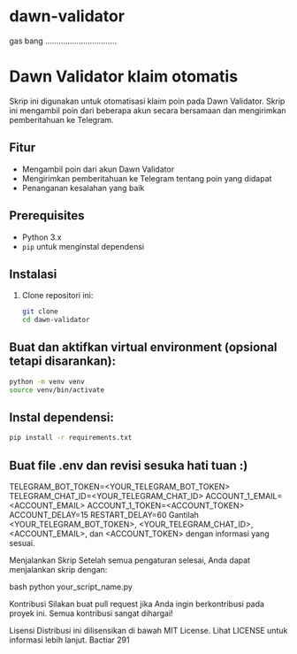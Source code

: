 # dawn-validator
gas bang ................................
# Dawn Validator klaim otomatis

Skrip ini digunakan untuk otomatisasi klaim poin pada Dawn Validator. Skrip ini mengambil poin dari beberapa akun secara bersamaan dan mengirimkan pemberitahuan ke Telegram.

## Fitur

- Mengambil poin dari akun Dawn Validator
- Mengirimkan pemberitahuan ke Telegram tentang poin yang didapat
- Penanganan kesalahan yang baik

## Prerequisites

- Python 3.x
- `pip` untuk menginstal dependensi

## Instalasi

1. Clone repositori ini:

   ```bash
   git clone 
   cd dawn-validator
   ```
## Buat dan aktifkan virtual environment (opsional tetapi disarankan):

```bash
python -m venv venv
source venv/bin/activate
```
## Instal dependensi:

```bash
pip install -r requirements.txt
```
## Buat file .env dan revisi sesuka hati tuan :)
TELEGRAM_BOT_TOKEN=<YOUR_TELEGRAM_BOT_TOKEN>
TELEGRAM_CHAT_ID=<YOUR_TELEGRAM_CHAT_ID>
ACCOUNT_1_EMAIL=<ACCOUNT_EMAIL>
ACCOUNT_1_TOKEN=<ACCOUNT_TOKEN>
ACCOUNT_DELAY=15
RESTART_DELAY=60
Gantilah <YOUR_TELEGRAM_BOT_TOKEN>, <YOUR_TELEGRAM_CHAT_ID>, <ACCOUNT_EMAIL>, dan <ACCOUNT_TOKEN> dengan informasi yang sesuai.

Menjalankan Skrip
Setelah semua pengaturan selesai, Anda dapat menjalankan skrip dengan:

bash
python your_script_name.py


Kontribusi
Silakan buat pull request jika Anda ingin berkontribusi pada proyek ini. Semua kontribusi sangat dihargai!

Lisensi
Distribusi ini dilisensikan di bawah MIT License. Lihat LICENSE untuk informasi lebih lanjut.
Bactiar 291
